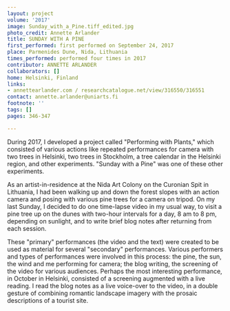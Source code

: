 ```yaml
---
layout: project
volume: '2017'
image: Sunday_with_a_Pine.tiff_edited.jpg
photo_credit: Annette Arlander
title: SUNDAY WITH A PINE
first_performed: first performed on September 24, 2017
place: Parmenides Dune, Nida, Lithuania
times_performed: performed four times in 2017
contributor: ANNETTE ARLANDER
collaborators: []
home: Helsinki, Finland
links:
- annettearlander.com / researchcatalogue.net/view/316550/316551
contact: annette.arlander@uniarts.fi
footnote: ''
tags: []
pages: 346-347

---
```


During 2017, I developed a project called "Performing with Plants," which consisted of various actions like repeated performances for camera with two trees in Helsinki, two trees in Stockholm, a tree calendar in the Helsinki region, and other experiments. "Sunday with a Pine" was one of these other experiments.

As an artist-in-residence at the Nida Art Colony on the Curonian Spit in Lithuania, I had been walking up and down the forest slopes with an action camera and posing with various pine trees for a camera on tripod. On my last Sunday, I decided to do one time-lapse video in my usual way, to visit a pine tree up on the dunes with two-hour intervals for a day, 8 am to 8 pm, depending on sunlight, and to write brief blog notes after returning from each session.

These "primary" performances (the video and the text) were created to be used as material for several "secondary" performances. Various performers and types of performances were involved in this process: the pine, the sun, the wind and me performing for camera; the blog writing, the screening of the video for various audiences. Perhaps the most interesting performance, in October in Helsinki, consisted of a screening augmented with a live reading. I read the blog notes as a live voice-over to the video, in a double gesture of combining romantic landscape imagery with the prosaic descriptions of a tourist site.
